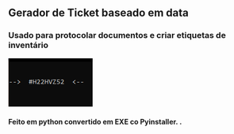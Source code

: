 ## Gerador de Ticket baseado em data
### Usado para protocolar documentos e criar etiquetas de inventário

![ticket](img/code.png)



#### Feito em python convertido em EXE co Pyinstaller. .
